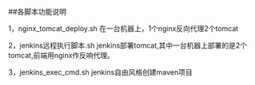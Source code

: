 ##各脚本功能说明

1，nginx_tomcat_deploy.sh  在一台机器上，1个nginx反向代理2个tomcat


2，jenkins远程执行脚本.sh  jenkins部署tomcat,其中一台机器上部署的是2个tomcat,前端用nginx作反响代理。

3，jenkins_exec_cmd.sh   jenkins自由风格创建maven项目

